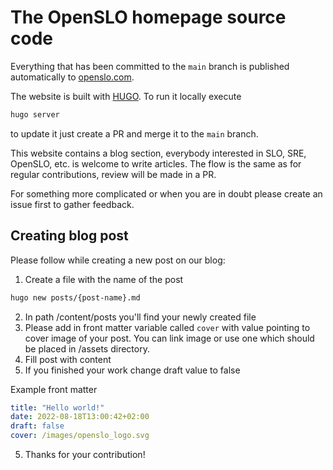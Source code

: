 # The OpenSLO homepage source code

Everything that has been committed to the `main` branch is published automatically to [openslo.com](https://openslo.com/).

The website is built with [HUGO](https://gohugo.io/). To run it locally execute

```sh
hugo server
```

to update it just create a PR and merge it to the `main` branch.

This website contains a blog section, everybody interested in SLO, SRE, OpenSLO, etc. is welcome to write articles.
The flow is the same as for regular contributions, review will be made in a PR.

For something more complicated or when you are in doubt please create an issue first to gather feedback.

## Creating blog post 

Please follow while creating a new post on our blog:

1. Create a file with the name of the post 
```sh
hugo new posts/{post-name}.md
```
2. In path /content/posts you'll find your newly created file 
3. Please add in front matter variable called `cover` with value pointing to cover image of your post. You can link image or use one which should be placed in /assets directory. 
4. Fill post with content
5. If you finished your work change draft value to false

Example front matter
```yaml
title: "Hello world!"
date: 2022-08-18T13:00:42+02:00
draft: false
cover: /images/openslo_logo.svg
```
5. Thanks for your contribution! 
